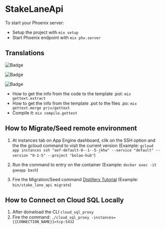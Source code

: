 # StakeLaneApi

To start your Phoenix server:
  * Setup the project with `mix setup`
  * Start Phoenix endpoint with `mix phx.server`


## Translations

![Badge](https://img.shields.io/poeditor/progress/392205/en?style=for-the-badge&token=2a41a13d502e1ad13f7499ac1b21d842)

![Badge](https://img.shields.io/poeditor/progress/392205/pt-br?style=for-the-badge&token=2a41a13d502e1ad13f7499ac1b21d842)

![Badge](https://img.shields.io/poeditor/progress/392205/es?style=for-the-badge&token=2a41a13d502e1ad13f7499ac1b21d842)

* How to get the info from the code to the template .pot:
  `mix gettext.extract`
* How to get the info from the template .pot to the files .po:
  `mix gettext.merge priv/gettext`
* Compile it:
  `mix compile.gettext`

## How to Migrate/Seed remote environment
1. At instances tab on App Engine dashboard, clik on the SSH option and the the gcloud command to visit the current version
(Example: `gcloud app instances ssh "aef-default-0--1--5-jkhw" --service "default" --version "0-1-5" --project "bolao-hub"`)

2. Run the command to entry on the container
(Example: `docker exec -it gaeapp bash`)

3. Fire the Migration/Seed command [Distillery Tutorial](https://hexdocs.pm/distillery/guides/running_migrations.html)
(Example: `bin/stake_lane_api migrate`)


## How to Connect on Cloud SQL Locally
1. After donwload the CLI `cloud_sql_proxy`
2. Fire the command: `./cloud_sql_proxy -instances={{CONNECTION_NAME}}=tcp:5432`
<!-- ./cloud_sql_proxy -instances=bolao-hub:europe-west1:bolaohub-dev=tcp:5432 -->


<!--
  curl --location --request GET 'https://v2.api-football.com/status' --header 'X-RapidAPI-Key: 686819f61ee767103c876669418c2156'
-->
